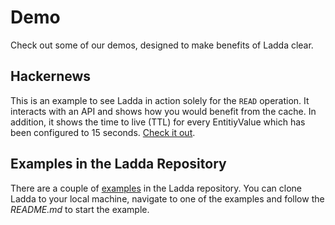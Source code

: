 # Demo
Check out some of our demos, designed to make benefits of Ladda clear. 

## Hackernews
This is an example to see Ladda in action solely for the `READ` operation. It interacts with an API and shows how you would benefit from the cache. In addition, it shows the time to live (TTL) for every EntitiyValue which has been configured to 15 seconds. [Check it out](https://rwieruch.github.io/ladda-react-example/).

## Examples in the Ladda Repository
There are a couple of [examples](https://github.com/petercrona/ladda/tree/master/examples) in the Ladda repository. You can clone Ladda to your local machine, navigate to one of the examples and follow the *README.md* to start the example.
